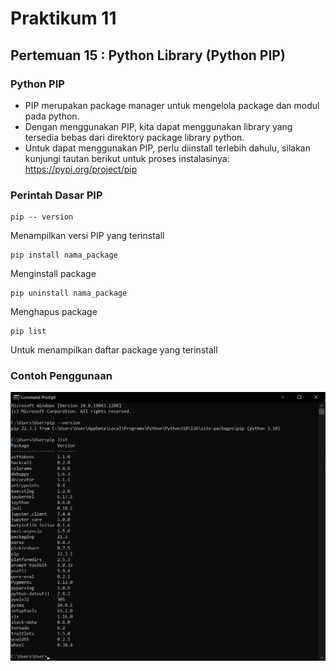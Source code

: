 # Praktikum 11
## Pertemuan 15 : Python Library (Python PIP)
### Python PIP
- PIP merupakan package manager untuk mengelola package dan
modul pada python.
- Dengan menggunakan PIP, kita dapat menggunakan library yang
tersedia bebas dari direktory package library python.
- Untuk dapat menggunakan PIP, perlu diinstall terlebih dahulu, silakan
kunjungi tautan berikut untuk proses instalasinya:
https://pypi.org/project/pip
### Perintah Dasar PIP
```
pip -- version
```
Menampilkan versi PIP yang terinstall
```
pip install nama_package
```
Menginstall package
```
pip uninstall nama_package
```
Menghapus package
```
pip list
```
Untuk menampilkan daftar package yang terinstall 
### Contoh Penggunaan
![gambar](pr11/11.1.png)
